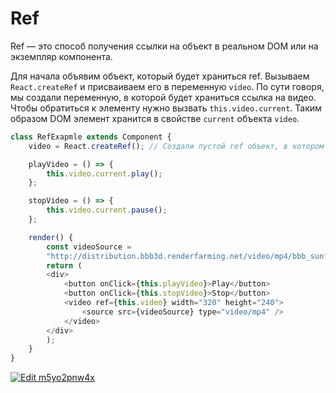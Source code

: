 # Ref

Ref — это способ получения ссылки на объект в реальном DOM или на экземпляр компонента.

Для начала объявим объект, который будет храниться ref. Вызываем ```React.createRef``` и присваиваем его в переменную ```video```. По сути говоря, мы создали переменную, в которой будет храниться ссылка на видео. Чтобы обратиться к элементу нужно вызвать ```this.video.current```. Таким образом DOM элемент хранится в свойстве ```current``` объекта ```video```.

```javascript
class RefExapmle extends Component {
    video = React.createRef(); // Создали пустой ref объект, в котором будет хранится ссылка на видео

    playVideo = () => {
        this.video.current.play();
    };

    stopVideo = () => {
        this.video.current.pause();
    };

    render() {
        const videoSource =
        "http://distribution.bbb3d.renderfarming.net/video/mp4/bbb_sunflower_1080p_60fps_normal.mp4";
        return (
        <div>
            <button onClick={this.playVideo}>Play</button>
            <button onClick={this.stopVideo}>Stop</button>
            <video ref={this.video} width="320" height="240">
                <source src={videoSource} type="video/mp4" />
            </video>
        </div>
        );
    }
}
```

[![Edit m5yo2pnw4x](https://codesandbox.io/static/img/play-codesandbox.svg)](https://codesandbox.io/s/m5yo2pnw4x)